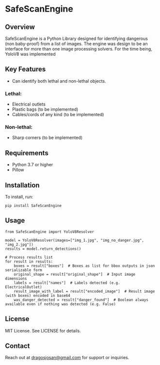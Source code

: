 # SafeScanEngine
## Overview
SafeScanEngine is a Python Library designed for identifying dangerous (non baby-proof) from a list of images. 
The engine was design to be an interface for more than one image processing solvers. 
For the time being, YoloV8 was implemented

## Key Features
- Can identify both lethal and non-lethal objects.

### Lethal:
- Electrical outlets
- Plastic bags (to be implemented)
- Cables/cords of any kind (to be implemented)

### Non-lethal:
- Sharp corners (to be implemented)

## Requirements
- Python 3.7 or higher
- Pillow

## Installation
To install, run: 
```shell
pip install SafeScanEngine
```

## Usage
```shell
from SafeScanEngine import YoloV8Resolver

model = YoloV8Resolver(images=["img_1.jpg", "img_no_danger.jpg", "img_2.jpg"])
results = model.return_detections()

# Process results list
for result in results:
    boxes = result["boxes"]  # Boxes as list for bbox outputs in json serializable form
    original_shape = result["original_shape"]  # Input image dimensions
    labels = result["names"]  # Labels detected (e.g. ElectricalOutlet) 
    result_image_with_label = result["encoded_image"]  # Result image (with boxes) encoded in base64
    was_danger_detected = result["danger_found"]  # Boolean always available even if nothing was detected (e.g. False)
```

## License
MIT License. See LICENSE for details.

## Contact
Reach out at dragosjosan@gmail.com for support or inquiries.
